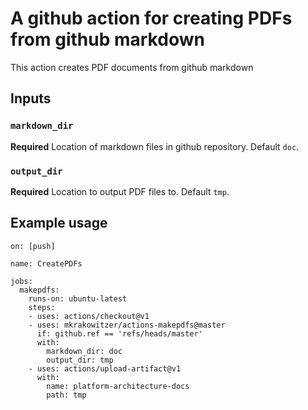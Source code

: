 # A github action for creating PDFs from github markdown

This action creates PDF documents from github markdown

## Inputs

### `markdown_dir`

**Required** Location of markdown files in github repository. Default `doc`.

### `output_dir`

**Required** Location to output PDF files to. Default `tmp`.

## Example usage

```
on: [push]

name: CreatePDFs

jobs:
  makepdfs:
    runs-on: ubuntu-latest
    steps:
    - uses: actions/checkout@v1
    - uses: mkrakowitzer/actions-makepdfs@master
      if: github.ref == 'refs/heads/master'
      with:
        markdown_dir: doc
        output_dir: tmp
    - uses: actions/upload-artifact@v1
      with:
        name: platform-architecture-docs
        path: tmp
```
